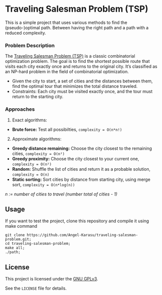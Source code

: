 # Traveling Salesman Problem (TSP)

This is a simple project that uses various methods to find the (pseudo-)optimal path. Between having the right path and a path with a reduced complexity.

### Problem Description

The [Traveling Salesman Problem (TSP)](https://en.wikipedia.org/wiki/Travelling_salesman_problem) is a classic combinatorial optimization problem. The goal is to find the shortest possible route that visits each city exactly once and returns to the original city. It’s classified as an NP-hard problem in the field of combinatorial optimization.

- Given the city to start, a set of cities and the distances between them, find the optimal tour that minimizes the total distance traveled.
- Constraints: Each city must be visited exactly once, and the tour must return to the starting city.
 
### Approaches

1. Exact algorithms:
  - **Brute force:** Test all possibilties, `complexity = O(n*n!)`
2. Approximate algorithms:
  - **Greedy distance remaining:** Choose the city closest to the remaining cities, `complexity = O(n²)`
  - **Greedy proximity:** Choose the city closest to your current one, `complexity = O(n²)`
  - **Random:** Shuffle the list of cities and return it as a probable solution, `complexity = O(n)`
  - **Static sorting:** Sort cities by distance from starting city, using merge sort, `complexity = O(n*log(n))`

*n := number of cities to travel (number total of cities - 1)*
    
## Usage

If you want to test the project, clone this repository and compile it using make command
```shell
git clone https://github.com/Angel-Karasu/traveling-salesman-problem.git;
cd traveling-salesman-problem;
make all;
./path;
```
  
## License

This project is licensed under the [GNU GPLv3](https://choosealicense.com/licenses/gpl-3.0/).

See the `LICENSE` file for details.
